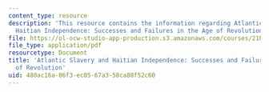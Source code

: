 ```yaml
---
content_type: resource
description: 'This resource contains the information regarding Atlantic Slavery and
  Haitian Independence: Successes and Failures in the Age of Revolution.'
file: https://ol-ocw-studio-app-production.s3.amazonaws.com/courses/21h-009-the-world-1400-present-spring-2014/480ac16a06f3ec0567a358ca88f52c60_MIT21H_009S14_Lec_12.pdf
file_type: application/pdf
resourcetype: Document
title: 'Atlantic Slavery and Haitian Independence: Successes and Failures in the Age
  of Revolution'
uid: 480ac16a-06f3-ec05-67a3-58ca88f52c60
---
```

